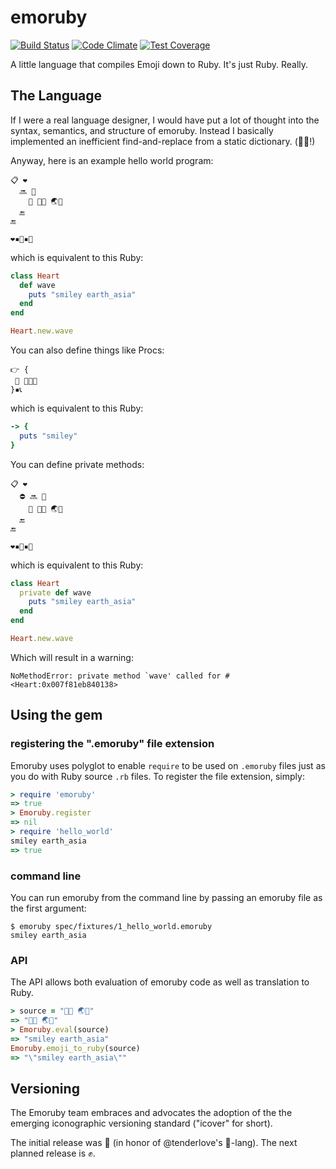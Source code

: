 # emoruby

[![Build Status](https://travis-ci.org/searls/emoruby.svg?branch=master)](https://travis-ci.org/searls/emoruby) [![Code Climate](https://codeclimate.com/github/searls/emoruby/badges/gpa.svg)](https://codeclimate.com/github/searls/emoruby) [![Test Coverage](https://codeclimate.com/github/searls/emoruby/badges/coverage.svg)](https://codeclimate.com/github/searls/emoruby)

A little language that compiles Emoji down to Ruby. It's just Ruby. Really.

## The Language

If I were a real language designer, I would have put a lot of thought into the syntax, semantics, and structure of emoruby. Instead I basically implemented an inefficient find-and-replace from a static dictionary. (🐄🎩!)

Anyway, here is an example hello world program:

```emoruby
📋 ❤️
  🔜 👋
    👀 💬😃 🌏💬
  🔚
🔚

❤️▪️🐣▪️👋
```

which is equivalent to this Ruby:

``` ruby
class Heart
  def wave
    puts "smiley earth_asia"
  end
end

Heart.new.wave
```

You can also define things like Procs:

```emoruby
👉 {
 👀 💬😃💬
}▪️📞
```

which is equivalent to this Ruby:

```ruby
-> {
  puts "smiley"
}
```

You can define private methods:

```emoruby
📋 ❤️
  ⛔️ 🔜 👋
    👀 💬😃 🌏💬
  🔚
🔚

❤️▪️🐣▪️👋
```

which is equivalent to this Ruby:

```ruby
class Heart
  private def wave
    puts "smiley earth_asia"
  end
end

Heart.new.wave
```

Which will result in a warning:

```
NoMethodError: private method `wave' called for #<Heart:0x007f81eb840138>
```

## Using the gem

### registering the ".emoruby" file extension

Emoruby uses polyglot to enable `require` to be used on `.emoruby` files just as you do with Ruby source `.rb` files. To register the file extension, simply:

```ruby
> require 'emoruby'
=> true
> Emoruby.register
=> nil
> require 'hello_world'
smiley earth_asia
=> true
```

### command line

You can run emoruby from the command line by passing an emoruby file as the first argument:

```shell
$ emoruby spec/fixtures/1_hello_world.emoruby
smiley earth_asia
```

### API

The API allows both evaluation of emoruby code as well as translation to Ruby.

```ruby
> source = "💬😃 🌏💬"
=> "💬😃 🌏💬"
> Emoruby.eval(source)
=> "smiley earth_asia"
Emoruby.emoji_to_ruby(source)
=> "\"smiley earth_asia\""
```

## Versioning

The Emoruby team embraces and advocates the adoption of the the emerging iconographic versioning standard ("icover" for short).

The initial release was 💩 (in honor of @tenderlove's 💩-lang). The next planned release is ✊.
